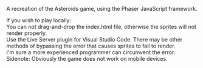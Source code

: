 A recreation of the Asteroids game, using the Phaser JavaScript framework.

If you wish to play locally:  
You can not drag-and-drop the index.html file, otherwise the sprites will not render properly.    
Use the Live Server plugin for Visual Studio Code. There may be other methods of bypassing the error that causes sprites to fail to render.  
I'm sure a more experienced programmer can circumvent the error.  
Sidenote: Obviously the game does not work on mobile devices.  
